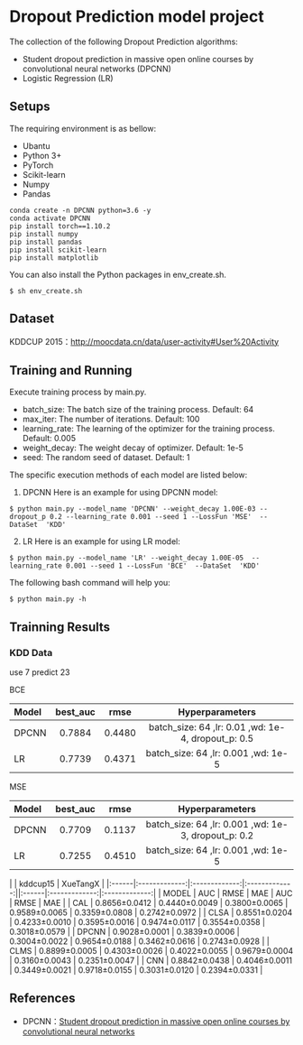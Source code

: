# Dropout Prediction model project
The collection of the following Dropout Prediction algorithms:
* Student dropout prediction in massive open online courses by convolutional neural networks (DPCNN)
* Logistic Regression (LR)
## Setups
The requiring environment is as bellow:
* Ubantu
* Python 3+
* PyTorch
* Scikit-learn
* Numpy
* Pandas
```
conda create -n DPCNN python=3.6 -y
conda activate DPCNN
pip install torch==1.10.2
pip install numpy
pip install pandas
pip install scikit-learn
pip install matplotlib
```
You can also install the Python packages in env_create.sh.
```
$ sh env_create.sh
```
## Dataset
KDDCUP 2015：http://moocdata.cn/data/user-activity#User%20Activity
## Training and Running
Execute training process by main.py.
* batch_size: The batch size of the training process. Default: 64
* max_iter: The number of iterations. Default: 100
* learning_rate: The learning of the optimizer for the training process. Default: 0.005
* weight_decay: The weight decay of optimizer. Default: 1e-5
* seed: The random seed of dataset. Default: 1

The specific execution methods of each model are listed below:
1. DPCNN
  Here is an example for using DPCNN model:
  ```
  $ python main.py --model_name 'DPCNN' --weight_decay 1.00E-03 --dropout_p 0.2 --learning_rate 0.001 --seed 1 --LossFun 'MSE'  --DataSet  'KDD'
  ```
2. LR
  Here is an example for using LR model:
  ```
  $ python main.py --model_name 'LR' --weight_decay 1.00E-05  --learning_rate 0.001 --seed 1 --LossFun 'BCE'  --DataSet  'KDD'
  ```
The following bash command will help you:
```
$ python main.py -h
```
## Trainning Results
### KDD Data
use 7 predict 23

BCE

| Model |best_auc   | rmse  |  Hyperparameters  |
|:------|:-------------:|:-------------:|:-------------:|
| DPCNN | 0.7884 | 0.4480 |batch_size: 64 ,lr: 0.01 ,wd: 1e-4, dropout_p: 0.5|
| LR    | 0.7739 | 0.4371 | batch_size: 64 ,lr: 0.001 ,wd: 1e-5  |

MSE

| Model |best_auc   | rmse  |  Hyperparameters  |
|:------|:-------------:|:-------------:|:-------------:|
| DPCNN | 0.7709 | 0.1137 | batch_size: 64 ,lr: 0.001 ,wd: 1e-3, dropout_p: 0.2|
| LR    | 0.7255 | 0.4510 | batch_size: 64 ,lr: 0.001 ,wd: 1e-5                |


|       |       kddcup15     |    XueTangX      |
|:------|:-------------:|:-------------:|:-------------:||:------|:-------------:|:-------------:|
| MODEL | AUC  | RMSE  | MAE | AUC | RMSE | MAE |
| CAL	  | 0.8656±0.0412 | 0.4440±0.0049 | 0.3800±0.0065 | 0.9589±0.0065 | 0.3359±0.0808 | 0.2742±0.0972 |
| CLSA  |	0.8551±0.0204 | 0.4233±0.0010 | 0.3595±0.0016 | 0.9474±0.0117 | 0.3554±0.0358 | 0.3018±0.0579 |
| DPCNN | 0.9028±0.0001 | 0.3839±0.0006 | 0.3004±0.0022 | 0.9654±0.0188 | 0.3462±0.0616 | 0.2743±0.0928 |
| CLMS	| 0.8899±0.0005 | 0.4303±0.0026 | 0.4022±0.0055 | 0.9679±0.0004 | 0.3160±0.0043 | 0.2351±0.0047 |
| CNN	  | 0.8842±0.0438 | 0.4046±0.0011 | 0.3449±0.0021 | 0.9718±0.0155 | 0.3031±0.0120 | 0.2394±0.0331 |

## References
* DPCNN：[Student dropout prediction in massive open online courses by convolutional neural networks](https://link.springer.com/content/pdf/10.1007/s00500-018-3581-3.pdf?pdf=button)
